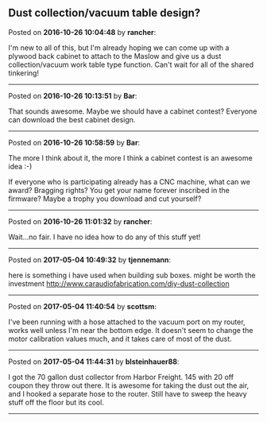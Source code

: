 ## Dust collection/vacuum table design?
Posted on **2016-10-26 10:04:48** by **rancher**:

I'm new to all of this, but I'm already hoping we can come up with a plywood back cabinet to attach to the Maslow and give us a dust collection/vacuum work table type function.   Can't wait for all of the shared tinkering!

---

Posted on **2016-10-26 10:13:51** by **Bar**:

That sounds awesome. Maybe we should have a cabinet contest? Everyone can download the best cabinet design.

---

Posted on **2016-10-26 10:58:59** by **Bar**:

The more I think about it, the more I think a cabinet contest is an awesome idea :-)



If everyone who is participating already has a CNC machine, what can we award? Bragging rights? You get your name forever inscribed in the firmware? Maybe a trophy you download and cut yourself?

---

Posted on **2016-10-26 11:01:32** by **rancher**:

Wait...no fair.   I have no idea how to do any of this stuff yet!

---

Posted on **2017-05-04 10:49:32** by **tjennemann**:

here is something i have used when building sub boxes. might be worth the investment http://www.caraudiofabrication.com/diy-dust-collection

---

Posted on **2017-05-04 11:40:54** by **scottsm**:

I've been running with a hose attached to the vacuum port on my router, works well unless I'm near the bottom edge. It doesn't seem to change the motor calibration values much, and it takes care of most of the dust.

---

Posted on **2017-05-04 11:44:31** by **blsteinhauer88**:

I got the 70 gallon dust collector from Harbor Freight. 145 with 20 off coupon they throw out there.  It is awesome for taking the dust out the air, and I hooked a separate hose to the router.  Still have to sweep the heavy stuff off the floor but its cool.

---

